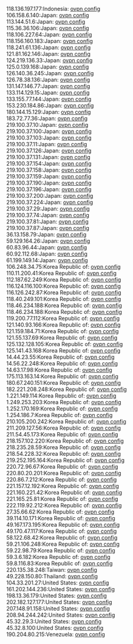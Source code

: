 118.136.197.177:Indonesia: [ovpn config](vpn/118_136_197_177.ovpn)  
106.158.6.140:Japan: [ovpn config](vpn/106_158_6_140.ovpn)  
113.144.51.6:Japan: [ovpn config](vpn/113_144_51_6.ovpn)  
115.36.36.106:Japan: [ovpn config](vpn/115_36_36_106.ovpn)  
118.106.227.64:Japan: [ovpn config](vpn/118_106_227_64.ovpn)  
118.156.160.183:Japan: [ovpn config](vpn/118_156_160_183.ovpn)  
118.241.61.136:Japan: [ovpn config](vpn/118_241_61_136.ovpn)  
121.81.162.146:Japan: [ovpn config](vpn/121_81_162_146.ovpn)  
124.219.136.33:Japan: [ovpn config](vpn/124_219_136_33.ovpn)  
125.0.139.168:Japan: [ovpn config](vpn/125_0_139_168.ovpn)  
126.140.36.245:Japan: [ovpn config](vpn/126_140_36_245.ovpn)  
126.78.38.136:Japan: [ovpn config](vpn/126_78_38_136.ovpn)  
131.147.146.77:Japan: [ovpn config](vpn/131_147_146_77.ovpn)  
133.114.129.15:Japan: [ovpn config](vpn/133_114_129_15.ovpn)  
133.155.77.144:Japan: [ovpn config](vpn/133_155_77_144.ovpn)  
153.230.184.86:Japan: [ovpn config](vpn/153_230_184_86.ovpn)  
180.144.15.129:Japan: [ovpn config](vpn/180_144_15_129.ovpn)  
183.72.77.36:Japan: [ovpn config](vpn/183_72_77_36.ovpn)  
219.100.37.10:Japan: [ovpn config](vpn/219_100_37_10.ovpn)  
219.100.37.100:Japan: [ovpn config](vpn/219_100_37_100.ovpn)  
219.100.37.103:Japan: [ovpn config](vpn/219_100_37_103.ovpn)  
219.100.37.11:Japan: [ovpn config](vpn/219_100_37_11.ovpn)  
219.100.37.126:Japan: [ovpn config](vpn/219_100_37_126.ovpn)  
219.100.37.131:Japan: [ovpn config](vpn/219_100_37_131.ovpn)  
219.100.37.154:Japan: [ovpn config](vpn/219_100_37_154.ovpn)  
219.100.37.158:Japan: [ovpn config](vpn/219_100_37_158.ovpn)  
219.100.37.159:Japan: [ovpn config](vpn/219_100_37_159.ovpn)  
219.100.37.190:Japan: [ovpn config](vpn/219_100_37_190.ovpn)  
219.100.37.196:Japan: [ovpn config](vpn/219_100_37_196.ovpn)  
219.100.37.200:Japan: [ovpn config](vpn/219_100_37_200.ovpn)  
219.100.37.224:Japan: [ovpn config](vpn/219_100_37_224.ovpn)  
219.100.37.29:Japan: [ovpn config](vpn/219_100_37_29.ovpn)  
219.100.37.74:Japan: [ovpn config](vpn/219_100_37_74.ovpn)  
219.100.37.81:Japan: [ovpn config](vpn/219_100_37_81.ovpn)  
219.100.37.87:Japan: [ovpn config](vpn/219_100_37_87.ovpn)  
36.13.158.79:Japan: [ovpn config](vpn/36_13_158_79.ovpn)  
59.129.164.26:Japan: [ovpn config](vpn/59_129_164_26.ovpn)  
60.83.96.44:Japan: [ovpn config](vpn/60_83_96_44.ovpn)  
60.92.112.68:Japan: [ovpn config](vpn/60_92_112_68.ovpn)  
61.199.149.14:Japan: [ovpn config](vpn/61_199_149_14.ovpn)  
106.248.34.75:Korea Republic of: [ovpn config](vpn/106_248_34_75.ovpn)  
110.11.200.41:Korea Republic of: [ovpn config](vpn/110_11_200_41.ovpn)  
112.187.62.249:Korea Republic of: [ovpn config](vpn/112_187_62_249.ovpn)  
116.124.116.100:Korea Republic of: [ovpn config](vpn/116_124_116_100.ovpn)  
116.126.242.87:Korea Republic of: [ovpn config](vpn/116_126_242_87.ovpn)  
118.40.249.101:Korea Republic of: [ovpn config](vpn/118_40_249_101.ovpn)  
118.46.234.188:Korea Republic of: [ovpn config](vpn/118_46_234_188.ovpn)  
118.46.234.188:Korea Republic of: [ovpn config](vpn/118_46_234_188.ovpn)  
119.200.77.112:Korea Republic of: [ovpn config](vpn/119_200_77_112.ovpn)  
121.140.93.166:Korea Republic of: [ovpn config](vpn/121_140_93_166.ovpn)  
121.159.184.71:Korea Republic of: [ovpn config](vpn/121_159_184_71.ovpn)  
121.55.137.69:Korea Republic of: [ovpn config](vpn/121_55_137_69.ovpn)  
125.132.128.105:Korea Republic of: [ovpn config](vpn/125_132_128_105.ovpn)  
125.141.43.168:Korea Republic of: [ovpn config](vpn/125_141_43_168.ovpn)  
14.44.23.55:Korea Republic of: [ovpn config](vpn/14_44_23_55.ovpn)  
14.56.22.248:Korea Republic of: [ovpn config](vpn/14_56_22_248.ovpn)  
14.63.17.98:Korea Republic of: [ovpn config](vpn/14_63_17_98.ovpn)  
175.113.163.14:Korea Republic of: [ovpn config](vpn/175_113_163_14.ovpn)  
180.67.240.151:Korea Republic of: [ovpn config](vpn/180_67_240_151.ovpn)  
182.221.208.248:Korea Republic of: [ovpn config](vpn/182_221_208_248.ovpn)  
1.221.149.114:Korea Republic of: [ovpn config](vpn/1_221_149_114.ovpn)  
1.249.253.203:Korea Republic of: [ovpn config](vpn/1_249_253_203.ovpn)  
1.252.170.169:Korea Republic of: [ovpn config](vpn/1_252_170_169.ovpn)  
1.254.186.7:Korea Republic of: [ovpn config](vpn/1_254_186_7.ovpn)  
210.105.200.242:Korea Republic of: [ovpn config](vpn/210_105_200_242.ovpn)  
211.209.127.56:Korea Republic of: [ovpn config](vpn/211_209_127_56.ovpn)  
211.54.45.173:Korea Republic of: [ovpn config](vpn/211_54_45_173.ovpn)  
218.157.102.220:Korea Republic of: [ovpn config](vpn/218_157_102_220.ovpn)  
218.235.28.59:Korea Republic of: [ovpn config](vpn/218_235_28_59.ovpn)  
218.54.228.32:Korea Republic of: [ovpn config](vpn/218_54_228_32.ovpn)  
219.252.195.164:Korea Republic of: [ovpn config](vpn/219_252_195_164.ovpn)  
220.72.96.67:Korea Republic of: [ovpn config](vpn/220_72_96_67.ovpn)  
220.80.20.201:Korea Republic of: [ovpn config](vpn/220_80_20_201.ovpn)  
220.86.7.212:Korea Republic of: [ovpn config](vpn/220_86_7_212.ovpn)  
221.157.12.192:Korea Republic of: [ovpn config](vpn/221_157_12_192.ovpn)  
221.160.221.42:Korea Republic of: [ovpn config](vpn/221_160_221_42.ovpn)  
221.165.25.81:Korea Republic of: [ovpn config](vpn/221_165_25_81.ovpn)  
222.119.92.212:Korea Republic of: [ovpn config](vpn/222_119_92_212.ovpn)  
27.35.66.62:Korea Republic of: [ovpn config](vpn/27_35_66_62.ovpn)  
39.114.10.171:Korea Republic of: [ovpn config](vpn/39_114_10_171.ovpn)  
49.167.173.195:Korea Republic of: [ovpn config](vpn/49_167_173_195.ovpn)  
49.170.47.117:Korea Republic of: [ovpn config](vpn/49_170_47_117.ovpn)  
58.122.68.42:Korea Republic of: [ovpn config](vpn/58_122_68_42.ovpn)  
59.21.106.248:Korea Republic of: [ovpn config](vpn/59_21_106_248.ovpn)  
59.22.98.79:Korea Republic of: [ovpn config](vpn/59_22_98_79.ovpn)  
59.3.6.182:Korea Republic of: [ovpn config](vpn/59_3_6_182.ovpn)  
59.8.116.83:Korea Republic of: [ovpn config](vpn/59_8_116_83.ovpn)  
220.135.38.248:Taiwan: [ovpn config](vpn/220_135_38_248.ovpn)  
49.228.150.80:Thailand: [ovpn config](vpn/49_228_150_80.ovpn)  
104.33.201.27:United States: [ovpn config](vpn/104_33_201_27.ovpn)  
161.202.144.236:United States: [ovpn config](vpn/161_202_144_236.ovpn)  
198.13.36.179:United States: [ovpn config](vpn/198_13_36_179.ovpn)  
202.182.127.177:United States: [ovpn config](vpn/202_182_127_177.ovpn)  
207.148.91.158:United States: [ovpn config](vpn/207_148_91_158.ovpn)  
208.94.244.242:United States: [ovpn config](vpn/208_94_244_242.ovpn)  
45.32.29.3:United States: [ovpn config](vpn/45_32_29_3.ovpn)  
45.32.8.100:United States: [ovpn config](vpn/45_32_8_100.ovpn)  
190.204.80.215:Venezuela: [ovpn config](vpn/190_204_80_215.ovpn)  
